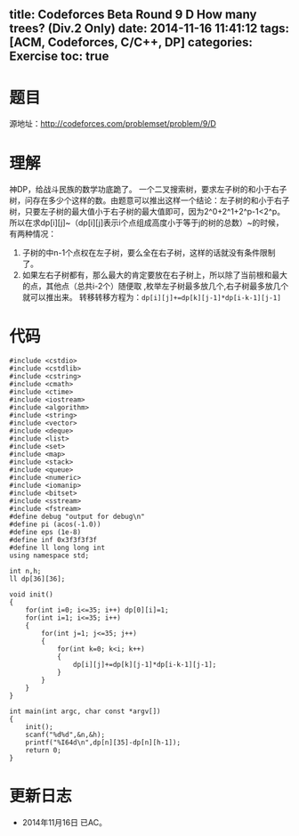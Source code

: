 title: Codeforces Beta Round 9 D How many trees? (Div.2 Only)
date: 2014-11-16 11:41:12
tags: [ACM, Codeforces, C/C++, DP]
categories: Exercise
toc: true
---
# 题目	
源地址：http://codeforces.com/problemset/problem/9/D

# 理解
神DP，给战斗民族的数学功底跪了。
一个二叉搜索树，要求左子树的和小于右子树，问存在多少个这样的数。由题意可以推出这样一个结论：左子树的和小于右子树，只要左子树的最大值小于右子树的最大值即可，因为2^0+2^1+2^p-1<2^p。
所以在求dp[i][j]~（dp[i][j]表示i个点组成高度小于等于j的树的总数）~的时候，有两种情况：
1. 子树的中n-1个点权在左子树，要么全在右子树，这样的话就没有条件限制了。
2. 如果左右子树都有，那么最大的肯定要放在右子树上，所以除了当前根和最大的点，其他点（总共i-2个）随便取 ,枚举左子树最多放几个,右子树最多放几个就可以推出来。
转移转移方程为：`dp[i][j]+=dp[k][j-1]*dp[i-k-1][j-1]`

<!-- more -->

# 代码
```
#include <cstdio>
#include <cstdlib>
#include <cstring>
#include <cmath>
#include <ctime>
#include <iostream>
#include <algorithm>
#include <string>
#include <vector>
#include <deque>
#include <list>
#include <set>
#include <map>
#include <stack>
#include <queue>
#include <numeric>
#include <iomanip>
#include <bitset>
#include <sstream>
#include <fstream>
#define debug "output for debug\n"
#define pi (acos(-1.0))
#define eps (1e-8)
#define inf 0x3f3f3f3f
#define ll long long int
using namespace std;

int n,h;
ll dp[36][36];

void init()
{
    for(int i=0; i<=35; i++) dp[0][i]=1;
    for(int i=1; i<=35; i++)
    {
        for(int j=1; j<=35; j++)
        {
            for(int k=0; k<i; k++)
            {
                dp[i][j]+=dp[k][j-1]*dp[i-k-1][j-1];
            }
        }
    }
}

int main(int argc, char const *argv[])
{
    init();
    scanf("%d%d",&n,&h);
    printf("%I64d\n",dp[n][35]-dp[n][h-1]);
    return 0;
}
```

# 更新日志
- 2014年11月16日 已AC。
